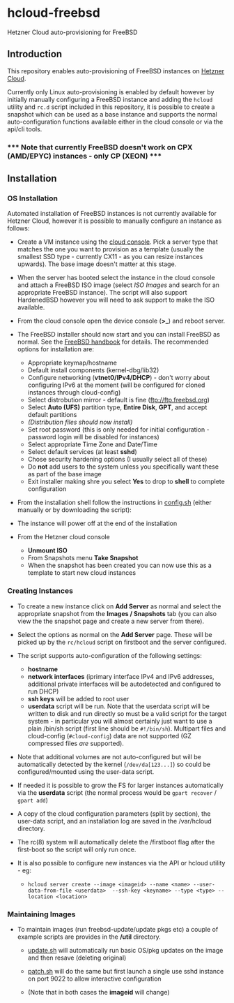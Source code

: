 # hcloud-freebsd

Hetzner Cloud auto-provisioning for FreeBSD

## Introduction

This repository enables auto-provisioning of FreeBSD instances on 
[Hetzner Cloud](https://www.hetzner.com/cloud).

Currently only Linux auto-provisioning is enabled by default however by
initially manually configuring a FreeBSD instance and adding the `hcloud`
utility and `rc.d` script included in this repository, it is possible to create
a snapshot which can be used as a base instance and supports the normal
auto-configuration functions available either in the cloud console or via the
api/cli tools. 

### *** Note that currently FreeBSD doesn't work on CPX (AMD/EPYC) instances - only CP (XEON) ***

## Installation

### OS Installation

Automated installation of FreeBSD instances is not currently available for
Hetzner Cloud, however it is possible to manually configure an instance as
follows:

* Create a VM instance using the [cloud console](https://console.hetzner.cloud/projects). 
  Pick a server type that matches the one you want to provision as a template
  (usually the smallest SSD type - currently CX11 - as you can resize instances
  upwards). The base image doesn't matter at this stage. 

* When the server has booted select the instance in the cloud console and
  attach a FreeBSD ISO image (select _ISO Images_ and search for an appropriate
  FreeBSD instance). The script will also support HardenedBSD however you will
  need to ask support to make the ISO available.

* From the cloud console open the device console (**>_**) and reboot server.

* The FreeBSD installer should now start and you can install FreeBSD as normal.
  See the [FreeBSD handbook](https://www.freebsd.org/doc/handbook/bsdinstall.html) for details.
  The recommended options for installation are:

  - Appropriate keymap/hostname
  - Default install components (kernel-dbg/lib32)
  - Configure networking (**vtnet0/IPv4/DHCP**) - don't worry about configuring 
    IPv6 at the moment (will be configured for cloned instances through cloud-config)
  - Select distrobution mirror - default is fine (ftp://ftp.freebsd.org) 
  - Select  **Auto (UFS)** partition type, **Entire Disk**, **GPT**, and accept default partitions
  - _(Distribution files should now install)_
  - Set root password (this is only needed for initial configuration - password login will be 
    disabled for instances)
  - Select appropriate Time Zone and Date/Time
  - Select default services (at least **sshd**)
  - Chose security hardening options (I usually select all of these)
  - Do **not** add users to the system unless you specifically want these as part of the base image
  - Exit installer making shre you select **Yes** to drop to **shell** to complete configuration
  
* From the installation shell follow the instructions in [config.sh](https://github.com/paulc/hcloud-freebsd/blob/master/config.sh) (either manually or by downloading the script):

* The instance will power off at the end of the installation

* From the Hetzner cloud console 
  - **Unmount ISO**
  - From Snapshots menu **Take Snapshot**
  - When the snapshot has been created you can now use this as a template to
    start new cloud instances

### Creating Instances

* To create a new instance click on **Add Server** as normal and select the
  appropriate snapshot from the  **Images / Snapshots** tab (you can also
  view the the snapshot page and create a new server from there).

* Select the options as normal on the **Add Server** page. These will be picked up by
the `rc/hcloud` script on firstboot and the server configured. 

* The script supports auto-configuration of the following settings:

  - **hostname**
  - **network interfaces** (iprimary interface IPv4 and IPv6 addresses,
    additional private interfaces will be autodetected and configured to run
    DHCP) 
  - **ssh keys** will be added to root user
  - **userdata** script will be run. Note that the userdata script will be 
    written to disk and run directly so must be a valid script for the 
    target system - in particular you will almost certainly just want to
    use a plain /bin/sh script (first line should be `#!/bin/sh`). Multipart
    files and cloud-config (`#cloud-config`) data are not supported (GZ
    compressed files _are_ supported).

* Note that additional volumes are not auto-configured but will be
  automatically detected by the kernel (`/dev/da[123...]`) so could be
  configured/mounted using the user-data script. 

* If needed it is possible to grow the FS for larger instances automatically
  via the **userdata** script (the normal process would be `gpart recover` /
  `gpart add`)

* A copy of the cloud configuration parameters (split by section), the 
  user-data script, and an installation log are saved in the /var/hcloud
  directory.

* The rc(8) system will automatically delete the /firstboot flag after
  the first-boot so the script will only run once.

* It is also possible to configure new instances via the API or hcloud 
  utility - eg:

  - `hcloud server create --image <imageid> --name <name> --user-data-from-file <userdata>  --ssh-key <keyname> --type <type> --location <location>`

### Maintaining Images

* To maintain images (run freebsd-update/update pkgs etc) a couple of 
  example scripts are provides in the **/util** directory. 

  - [update.sh](https://github.com/paulc/hcloud-freebsd/blob/master/util/update.sh) 
    will automatically run basic OS/pkg updates on the image and then resave 
    (deleting original)

  - [patch.sh](https://github.com/paulc/hcloud-freebsd/blob/master/util/patch.sh) 
    will do the same but first launch a single use sshd instance on port 9022
    to allow interactive configuration

  - (Note that in both cases the **imageid** will change)
